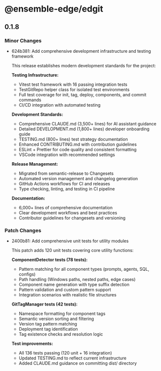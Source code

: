 # @ensemble-edge/edgit

## 0.1.8

### Minor Changes

- 624b381: Add comprehensive development infrastructure and testing framework

  This release establishes modern development standards for the project:

  **Testing Infrastructure:**
  - Vitest test framework with 16 passing integration tests
  - TestGitRepo helper class for isolated test environments
  - Full test coverage for init, tag, deploy, components, and commit commands
  - CI/CD integration with automated testing

  **Development Standards:**
  - Comprehensive CLAUDE.md (3,500+ lines) for AI assistant guidance
  - Detailed DEVELOPMENT.md (1,800+ lines) developer onboarding guide
  - TESTING.md (800+ lines) test strategy documentation
  - Enhanced CONTRIBUTING.md with contribution guidelines
  - ESLint + Prettier for code quality and consistent formatting
  - VSCode integration with recommended settings

  **Release Management:**
  - Migrated from semantic-release to Changesets
  - Automated version management and changelog generation
  - GitHub Actions workflows for CI and releases
  - Type checking, linting, and testing in CI pipeline

  **Documentation:**
  - 6,000+ lines of comprehensive documentation
  - Clear development workflows and best practices
  - Contributor guidelines for changesets and versioning

### Patch Changes

- 2400b81: Add comprehensive unit tests for utility modules

  This patch adds 120 unit tests covering core utility functions:

  **ComponentDetector tests (78 tests):**
  - Pattern matching for all component types (prompts, agents, SQL, configs)
  - Path handling (Windows paths, nested paths, edge cases)
  - Component name generation with type suffix detection
  - Pattern validation and custom pattern support
  - Integration scenarios with realistic file structures

  **GitTagManager tests (42 tests):**
  - Namespace formatting for component tags
  - Semantic version sorting and filtering
  - Version tag pattern matching
  - Deployment tag identification
  - Tag existence checks and resolution logic

  **Test improvements:**
  - All 136 tests passing (120 unit + 16 integration)
  - Updated TESTING.md to reflect current infrastructure
  - Added CLAUDE.md guidance on committing dist/ directory
